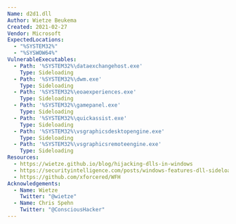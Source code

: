 ```yaml
---
Name: d2d1.dll
Author: Wietze Beukema
Created: 2021-02-27
Vendor: Microsoft
ExpectedLocations:
  - "%SYSTEM32%"
  - "%SYSWOW64%"
VulnerableExecutables:
  - Path: '%SYSTEM32%\dataexchangehost.exe'
    Type: Sideloading
  - Path: '%SYSTEM32%\dwm.exe'
    Type: Sideloading
  - Path: '%SYSTEM32%\eoaexperiences.exe'
    Type: Sideloading
  - Path: '%SYSTEM32%\gamepanel.exe'
    Type: Sideloading
  - Path: '%SYSTEM32%\quickassist.exe'
    Type: Sideloading
  - Path: '%SYSTEM32%\vsgraphicsdesktopengine.exe'
    Type: Sideloading
  - Path: '%SYSTEM32%\vsgraphicsremoteengine.exe'
    Type: Sideloading
Resources:
  - https://wietze.github.io/blog/hijacking-dlls-in-windows
  - https://securityintelligence.com/posts/windows-features-dll-sideloading/
  - https://github.com/xforcered/WFH
Acknowledgements:
  - Name: Wietze
    Twitter: "@wietze"
  - Name: Chris Spehn
    Twitter: "@ConsciousHacker"
---
```


